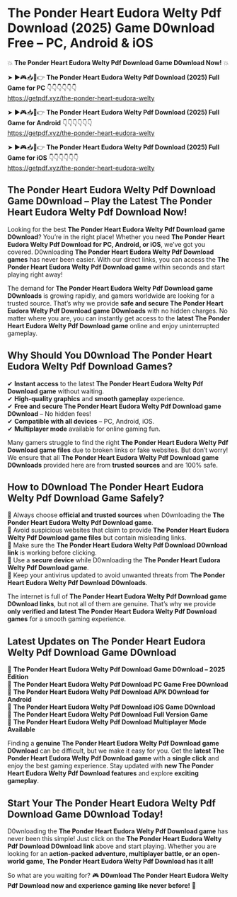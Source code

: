 # The Ponder Heart Eudora Welty Pdf Download (2025) Game D0wnload Free – PC, Android & iOS

💥 **The Ponder Heart Eudora Welty Pdf Download Game D0wnload Now!** 💥  

➤ ►🎮📥📱👉 **The Ponder Heart Eudora Welty Pdf Download (2025) Full Game for PC** 👇👇👇👇👇👇  
https://getpdf.xyz/the-ponder-heart-eudora-welty  

➤ ►🎮📥📱👉 **The Ponder Heart Eudora Welty Pdf Download (2025) Full Game for Android** 👇👇👇👇👇👇  
https://getpdf.xyz/the-ponder-heart-eudora-welty  

➤ ►🎮📥📱👉 **The Ponder Heart Eudora Welty Pdf Download (2025) Full Game for iOS** 👇👇👇👇👇👇  
https://getpdf.xyz/the-ponder-heart-eudora-welty  

## The Ponder Heart Eudora Welty Pdf Download Game D0wnload – Play the Latest The Ponder Heart Eudora Welty Pdf Download Now!

Looking for the best **The Ponder Heart Eudora Welty Pdf Download game D0wnload**? You’re in the right place! Whether you need **The Ponder Heart Eudora Welty Pdf Download for PC, Android, or iOS**, we’ve got you covered. D0wnloading **The Ponder Heart Eudora Welty Pdf Download games** has never been easier. With our direct links, you can access the **The Ponder Heart Eudora Welty Pdf Download game** within seconds and start playing right away!  

The demand for **The Ponder Heart Eudora Welty Pdf Download game D0wnloads** is growing rapidly, and gamers worldwide are looking for a trusted source. That’s why we provide **safe and secure The Ponder Heart Eudora Welty Pdf Download game D0wnloads** with no hidden charges. No matter where you are, you can instantly get access to the **latest The Ponder Heart Eudora Welty Pdf Download game** online and enjoy uninterrupted gameplay.  

## **Why Should You D0wnload The Ponder Heart Eudora Welty Pdf Download Games?**  

✔ **Instant access** to the latest **The Ponder Heart Eudora Welty Pdf Download game** without waiting.  
✔ **High-quality graphics** and **smooth gameplay** experience.  
✔ **Free and secure The Ponder Heart Eudora Welty Pdf Download game D0wnload** – No hidden fees!  
✔ **Compatible with all devices** – PC, Android, iOS.  
✔ **Multiplayer mode** available for online gaming fun.  

Many gamers struggle to find the right **The Ponder Heart Eudora Welty Pdf Download game files** due to broken links or fake websites. But don’t worry! We ensure that all **The Ponder Heart Eudora Welty Pdf Download game D0wnloads** provided here are from **trusted sources** and are 100% safe.  

## **How to D0wnload The Ponder Heart Eudora Welty Pdf Download Game Safely?**  

📌 Always choose **official and trusted sources** when D0wnloading the **The Ponder Heart Eudora Welty Pdf Download game**.  
📌 Avoid suspicious websites that claim to provide **The Ponder Heart Eudora Welty Pdf Download game files** but contain misleading links.  
📌 Make sure the **The Ponder Heart Eudora Welty Pdf Download D0wnload link** is working before clicking.  
📌 Use a **secure device** while D0wnloading the **The Ponder Heart Eudora Welty Pdf Download game**.  
📌 Keep your antivirus updated to avoid unwanted threats from **The Ponder Heart Eudora Welty Pdf Download D0wnloads**.  

The internet is full of **The Ponder Heart Eudora Welty Pdf Download game D0wnload links**, but not all of them are genuine. That’s why we provide **only verified and latest The Ponder Heart Eudora Welty Pdf Download games** for a smooth gaming experience.  

## **Latest Updates on The Ponder Heart Eudora Welty Pdf Download Game D0wnload**  

🔹 **The Ponder Heart Eudora Welty Pdf Download Game D0wnload – 2025 Edition**  
🔹 **The Ponder Heart Eudora Welty Pdf Download PC Game Free D0wnload**  
🔹 **The Ponder Heart Eudora Welty Pdf Download APK D0wnload for Android**  
🔹 **The Ponder Heart Eudora Welty Pdf Download iOS Game D0wnload**  
🔹 **The Ponder Heart Eudora Welty Pdf Download Full Version Game**  
🔹 **The Ponder Heart Eudora Welty Pdf Download Multiplayer Mode Available**  

Finding a **genuine The Ponder Heart Eudora Welty Pdf Download game D0wnload** can be difficult, but we make it easy for you. Get the **latest The Ponder Heart Eudora Welty Pdf Download game** with a **single click** and enjoy the best gaming experience. Stay updated with **new The Ponder Heart Eudora Welty Pdf Download features** and explore **exciting gameplay**.  

## **Start Your The Ponder Heart Eudora Welty Pdf Download Game D0wnload Today!**  

D0wnloading the **The Ponder Heart Eudora Welty Pdf Download game** has never been this simple! Just click on the **The Ponder Heart Eudora Welty Pdf Download D0wnload link** above and start playing. Whether you are looking for an **action-packed adventure, multiplayer battle, or an open-world game**, **The Ponder Heart Eudora Welty Pdf Download has it all!**  

So what are you waiting for? 🎮 **D0wnload The Ponder Heart Eudora Welty Pdf Download now and experience gaming like never before!** 🚀  